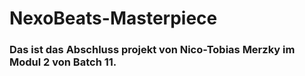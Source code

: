 # NexoBeats-Masterpiece
### Das ist das Abschluss projekt von Nico-Tobias Merzky im Modul 2 von Batch 11.
